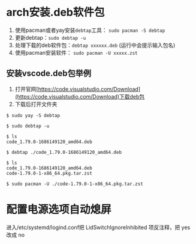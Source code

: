 # arch安装.deb软件包
1. 使用pacman或者yay安装`debtap`工具： `sudo pacman -S debtap`
2. 更新debtap：`sudo debtap -u`
3. 处理下载的deb软件包：`debtap xxxxxx.deb` (运行中会提示输入包名)
4. 使用pacman安装软件： `sudo pacman -U xxxxx.zst`

## 安装vscode.deb包举例
1. 打开官网[https://code.visualstudio.com/Download](https://code.visualstudio.com/Download)下载deb包
2. 下载后打开文件夹
```shell
$ sudo yay -S debtap

$ sudo debtap -u

$ ls
code_1.79.0-1686149120_amd64.deb

$ debtap ./code_1.79.0-1686149120_amd64.deb

$ ls
code_1.79.0-1686149120_amd64.deb
code-1.79.0-1-x86_64.pkg.tar.zst

$ sudo pacman -U ./code-1.79.0-1-x86_64.pkg.tar.zst

```

# 配置电源选项自动熄屏
进入/etc/systemd/logind.conf把
LidSwitchIgnoreInhibited
项反注释，把 yes 改成 no